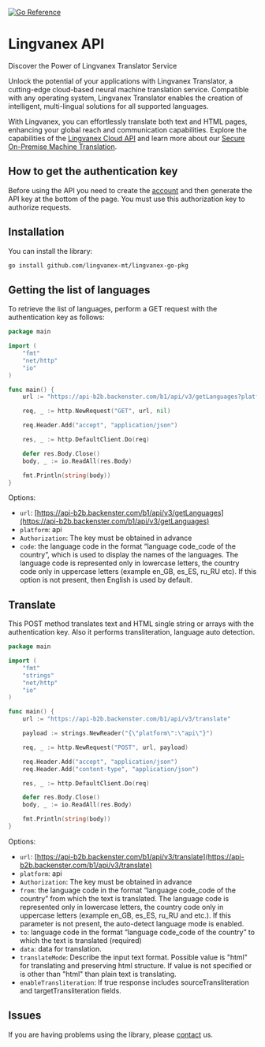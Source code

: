 [![Go Reference](https://pkg.go.dev/badge/github.com/lingvanex-mt/lingvanex-mt-go-pkg.svg)](https://pkg.go.dev/github.com/lingvanex-mt/lingvanex-go-pkg)

# Lingvanex API

Discover the Power of Lingvanex Translator Service

Unlock the potential of your applications with Lingvanex Translator, a cutting-edge cloud-based neural machine translation service. Compatible with any operating system, Lingvanex Translator enables the creation of intelligent, multi-lingual solutions for all supported languages.

With Lingvanex, you can effortlessly translate both text and HTML pages, enhancing your global reach and communication capabilities. Explore the capabilities of the [Lingvanex Cloud API](https://lingvanex.com/translationapi/) and learn more about our [Secure On-Premise Machine Translation](https://lingvanex.com/).

## How to get the authentication key

Before using the API you need to create the [account](https://lingvanex.com/account/) and then generate the API key at the bottom of the page. You must use this authorization key to authorize requests.

## Installation

You can install the library:

```bash
go install github.com/lingvanex-mt/lingvanex-go-pkg
```

## Getting the list of languages

To retrieve the list of languages, perform a GET request with the authentication key as follows:

```go
package main

import (
	"fmt"
	"net/http"
	"io"
)

func main() {
	url := "https://api-b2b.backenster.com/b1/api/v3/getLanguages?platform=api&code=en_GB"

	req, _ := http.NewRequest("GET", url, nil)

	req.Header.Add("accept", "application/json")

	res, _ := http.DefaultClient.Do(req)

	defer res.Body.Close()
	body, _ := io.ReadAll(res.Body)

	fmt.Println(string(body))
}
```

Options:

- `url`: [https://api-b2b.backenster.com/b1/api/v3/getLanguages](https://api-b2b.backenster.com/b1/api/v3/getLanguages)
- `platform`: api
- `Authorization`: The key must be obtained in advance
- `code`: the language code in the format “language code_code of the country”, which is used to display the names of the languages. The language code is represented only in lowercase letters, the country code only in uppercase letters (example en_GB, es_ES, ru_RU etc). If this option is not present, then English is used by default.

## Translate

This POST method translates text and HTML single string or arrays with the authentication key. Also it performs transliteration, language auto detection.

```go
package main

import (
	"fmt"
	"strings"
	"net/http"
	"io"
)

func main() {
	url := "https://api-b2b.backenster.com/b1/api/v3/translate"

	payload := strings.NewReader("{\"platform\":\"api\"}")

	req, _ := http.NewRequest("POST", url, payload)

	req.Header.Add("accept", "application/json")
	req.Header.Add("content-type", "application/json")

	res, _ := http.DefaultClient.Do(req)

	defer res.Body.Close()
	body, _ := io.ReadAll(res.Body)

	fmt.Println(string(body))
}
```

Options:

- `url`: [https://api-b2b.backenster.com/b1/api/v3/translate](https://api-b2b.backenster.com/b1/api/v3/translate)
- `platform`: api
- `Authorization`: The key must be obtained in advance
- `from`: the language code in the format “language code_code of the country” from which the text is translated. The language code is represented only in lowercase letters, the country code only in uppercase letters (example en_GB, es_ES, ru_RU and etc.). If this parameter is not present, the auto-detect language mode is enabled.
- `to`: language code in the format “language code_code of the country” to which the text is translated (required)
- `data`: data for translation.
- `translateMode`: Describe the input text format. Possible value is "html" for translating and preserving html structure. If value is not specified or is other than "html" than plain text is translating.
- `enableTransliteration`: If true response includes sourceTransliteration and targetTransliteration fields.

## Issues

If you are having problems using the library, please [contact](https://lingvanex.com/contact-us/) us.

